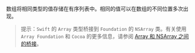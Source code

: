数组将相同类型的值存储在有序列表中。相同的值可以在数组的不同位置多次出现。

>   提示：`Swift` 的 `Array` 类型桥接到 `Foundation` 的 `NSArray` 类。有关使用 `Array Foundation` 和 `Cocoa` 的更多信息，请参阅 [Array 和 NSArray 之间的桥接](https://developer.apple.com/documentation/swift/array#2846730)。